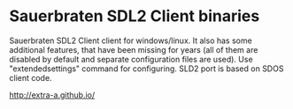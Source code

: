 
# Sauerbraten SDL2 Client binaries

Sauerbraten SDL2 Client client for windows/linux. It also has some
additional features, that have been missing for years (all of them are
disabled by default and separate configuration files are used). Use
"extendedsettings" command for configuring. SLD2 port is based on SDOS
client code.

http://extra-a.github.io/

